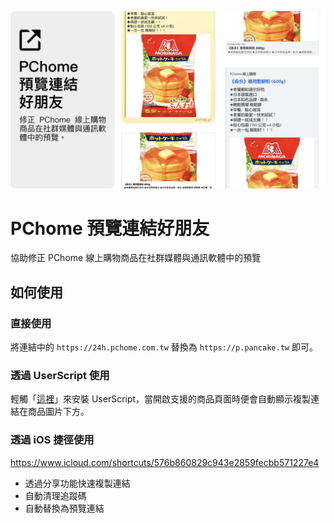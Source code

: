 ![](https://github.com/gnehs/PChomeFix/blob/main/public/og.jpg?raw=true)

# PChome 預覽連結好朋友

協助修正 PChome 線上購物商品在社群媒體與通訊軟體中的預覽

## 如何使用

### 直接使用

將連結中的 `https://24h.pchome.com.tw` 替換為 `https://p.pancake.tw` 即可。

### 透過 UserScript 使用

輕觸「[這裡](https://github.com/gnehs/userscripts/raw/main/pchome-link-copy.user.js)」來安裝 UserScript，當開啟支援的商品頁面時便會自動顯示複製連結在商品圖片下方。

### 透過 iOS 捷徑使用

https://www.icloud.com/shortcuts/576b860829c943e2859fecbb571227e4

- 透過分享功能快速複製連結
- 自動清理追蹤碼
- 自動替換為預覽連結

